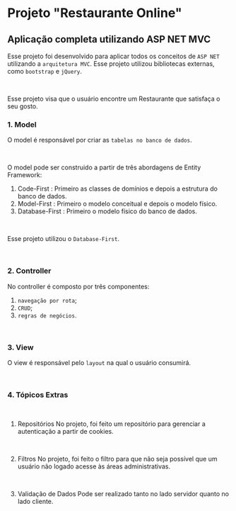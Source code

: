 # Projeto "Restaurante Online"

## Aplicação completa utilizando ASP NET MVC

Esse projeto foi desenvolvido para aplicar todos os conceitos de `ASP NET` utilizando a `arquitetura MVC`.
Esse projeto utilizou bibliotecas externas, como `bootstrap` e `jQuery`.

<br>

Esse projeto visa que o usuário encontre um Restaurante que satisfaça o seu gosto.

### 1. Model

O model é responsável por criar as `tabelas no banco de dados`.

<br>

O model pode ser construido a partir de três abordagens de Entity Framework:
  1. Code-First : Primeiro as classes de domínios e depois a estrutura do banco de dados.
  2. Model-First : Primeiro o modelo conceitual e depois o modelo físico.
  3. Database-First : Primeiro o modelo físico do banco de dados.
  
<br>

Esse projeto utilizou o `Database-First`.

<br>

### 2. Controller

No controller é composto por três componentes:
  1. `navegação por rota`;
  2. `CRUD`;
  3. `regras de negócios`.
  
<br>

### 3. View

O view é responsável pelo `layout` na qual o usuário consumirá.

<br>

### 4. Tópicos Extras

<br>

  1. Repositórios
    No projeto, foi feito um repositório para gerenciar a autenticação a partir de cookies.
  
  <br>
  
  2. Filtros
    No projeto, foi feito o filtro para que não seja possível que um usuário não logado acesse às áreas administrativas.
  
  <br>
  
  3. Validação de Dados
    Pode ser realizado tanto no lado servidor quanto no lado cliente.
